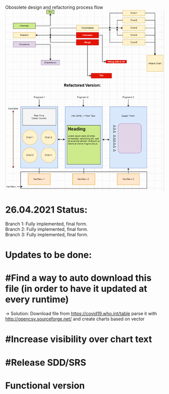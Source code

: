Obosolete design and refactoring process flow  
![SDD](https://github.com/Pade88/ProiectAMDM/blob/master/SDD.PNG)
# 26.04.2021 Status:  
Branch 1: Fully implemented, final form.  
Branch 2: Fully implemented, final form.  
Branch 3: Fully implemented, final form.  

# Updates to be done:  
# #Find a way to auto download this file (in order to have it updated at every runtime)
-> Solution: Download file from https://covid19.who.int/table  parse it with http://opencsv.sourceforge.net/ and create charts based on vector  
# #Increase visibility over chart text  
# #Release SDD/SRS  

# Functional version
